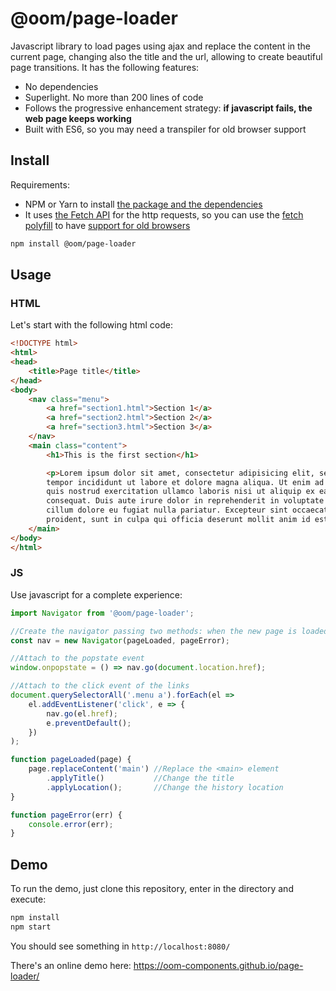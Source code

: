 # @oom/page-loader

Javascript library to load pages using ajax and replace the content in the current page, changing also the title and the url, allowing to create beautiful page transitions. It has the following features:

* No dependencies
* Superlight. No more than 200 lines of code
* Follows the progressive enhancement strategy: **if javascript fails, the web page keeps working**
* Built with ES6, so you may need a transpiler for old browser support

## Install

Requirements:

* NPM or Yarn to install [the package and the dependencies](https://www.npmjs.com/@oom/page-loader)
* It uses [the Fetch API](https://developer.mozilla.org/en-US/docs/Web/API/Fetch_API) for the http requests, so you can use the [fetch polyfill](https://github.com/github/fetch) to have [support for old browsers](https://caniuse.com/#feat=fetch)

```sh
npm install @oom/page-loader
```

## Usage

### HTML

Let's start with the following html code:

```html
<!DOCTYPE html>
<html>
<head>
    <title>Page title</title>
</head>
<body>
    <nav class="menu">
        <a href="section1.html">Section 1</a>
        <a href="section2.html">Section 2</a>
        <a href="section3.html">Section 3</a>
    </nav>
    <main class="content">
        <h1>This is the first section</h1>

        <p>Lorem ipsum dolor sit amet, consectetur adipisicing elit, sed do eiusmod
        tempor incididunt ut labore et dolore magna aliqua. Ut enim ad minim veniam,
        quis nostrud exercitation ullamco laboris nisi ut aliquip ex ea commodo
        consequat. Duis aute irure dolor in reprehenderit in voluptate velit esse
        cillum dolore eu fugiat nulla pariatur. Excepteur sint occaecat cupidatat non
        proident, sunt in culpa qui officia deserunt mollit anim id est laborum.</p>
    </main>
</body>
</html>
```

### JS

Use javascript for a complete experience:

```js
import Navigator from '@oom/page-loader';

//Create the navigator passing two methods: when the new page is loaded and an error handler
const nav = new Navigator(pageLoaded, pageError);

//Attach to the popstate event
window.onpopstate = () => nav.go(document.location.href);

//Attach to the click event of the links
document.querySelectorAll('.menu a').forEach(el =>
    el.addEventListener('click', e => {
        nav.go(el.href);
        e.preventDefault();
    })
);

function pageLoaded(page) {
    page.replaceContent('main') //Replace the <main> element
        .applyTitle()           //Change the title
        .applyLocation();       //Change the history location
}

function pageError(err) {
    console.error(err);
}
```

## Demo

To run the demo, just clone this repository, enter in the directory and execute:

```sh
npm install
npm start
```

You should see something in `http://localhost:8080/`

There's an online demo here: https://oom-components.github.io/page-loader/
